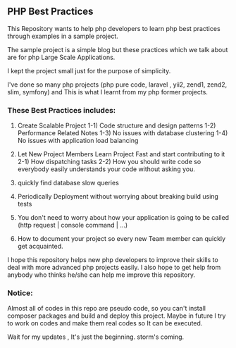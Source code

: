 ## PHP Best Practices

This Repository wants to help php developers to learn php best practices through examples in a sample project.

The sample project is a simple blog but these practices which we talk about are for php Large Scale Applications.

I kept the project small just for the purpose of simplicity.

I've done so many php projects (php pure code, laravel , yii2, zend1, zend2, slim, symfony) and
This is what I learnt from my php former projects.

### These Best Practices includes:

1) Create Scalable Project
    1-1) Code structure and design patterns
    1-2) Performance Related Notes
    1-3) No issues with database clustering
    1-4) No issues with application load balancing
    
2) Let New Project Members Learn Project Fast and start contributing to it
    2-1) How dispatching tasks
    2-2) How you should write code so everybody easily understands your code without asking you.

3) quickly find database slow queries

4) Periodically Deployment without worrying about breaking build using tests


5) You don't need to worry about how your application is going to be called (http request | console command | ...)
    
    
6) How to document your project so every new Team member can quickly get acquainted.



I hope this repository helps new php developers to improve their skills to deal with more advanced php projects easily.
I also hope to get help from anybody who thinks he/she can help me improve this repository.

### Notice:
Almost all of codes in this repo are pseudo code, so you can't install composer packages and build and deploy this project.
Maybe in future I try to work on codes and make them real codes so It can be executed.

Wait for my updates , It's just the beginning.
storm's coming.
